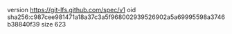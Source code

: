 version https://git-lfs.github.com/spec/v1
oid sha256:c987cee981471a18a37c3a5f968002939526902a5a69995598a3746b38840f39
size 623
